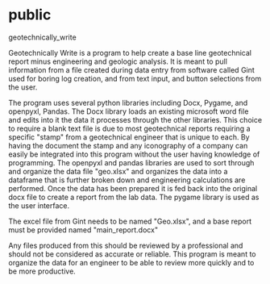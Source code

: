 # public
geotechnically_write

Geotechnically Write is a program to help create a base line geotechnical report minus engineering and geologic analysis. It is meant to pull information from a file created during data entry from software called Gint used for boring log creation, and from text input, and button selections from the user. 

The program uses several python libraries including Docx, Pygame, and openpyxl, Pandas. The Docx library loads an  existing microsoft word file and edits into it the data it processes through the other libraries. This choice to require a blank text file is due to  most geotechnical reports requiring a specific "stamp" from a geotechnical engineer that is unique to each. By having the document the stamp and any iconography of a company can easily be integrated into this program without the user having knowledge of programming. The openpyxl and pandas libraries are used to sort through and organize the data file "geo.xlsx" and organizes the data into a dataframe that is further broken down and engineering calculations are performed. Once the data has been prepared it is fed back into the original docx file to create a report from the lab data. The pygame library is used as the user interface.

The excel file from Gint needs to be named "Geo.xlsx", and a base report must be provided named "main_report.docx"

Any files produced from this should be reviewed by a professional and should not be considered as accurate or reliable. This program is meant to organize the data for an engineer to be able to review more quickly and to be more productive.
